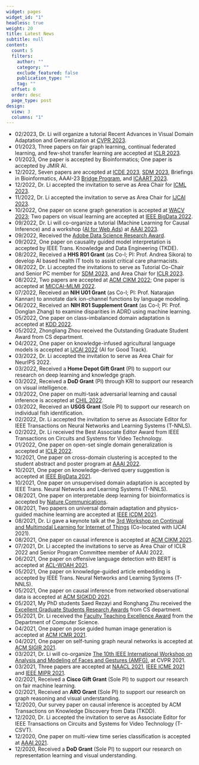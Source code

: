 ```yaml
---
widget: pages
widget_id: "1"
headless: true
weight: 20
title: Latest News
subtitle: null
content:
  count: 5
  filters:
    author: ""
    category: ""
    exclude_featured: false
    publication_type: ""
    tag: ""
  offset: 0
  order: desc
  page_type: post
design:
  view: 3
  columns: "1"
---
```

<ul class="">

<li>02/2023, Dr. Li will organize a tutorial Recent Advances in Visual Domain Adaptation and Generalization at <a href="<https://cvpr.thecvf.com/>" target="_blank">CVPR 2023</a>.</li>
<li>01/2023, Three papers on fair graph learning, continual federated learning, and few-shot transfer learning are accepted at <a href="<https://iclr.cc/Conferences/2023>" target="_blank">ICLR 2023</a>.</li>

<li>01/2023, One paper is accepted by Bioinformatics; One paper is accepted by JMIR AI.</li>

<li>12/2022, Seven papers are accepted at <a href="<https://icde2023.ics.uci.edu/>" target="_blank">ICDE 2023</a>, <a href="<https://www.siam.org/conferences/cm/conference/sdm23>" target="_blank">SDM 2023</a>, Briefings in Bioinformatics, AAAI-23 <a href="<https://www.continualcausality.org/>" target="_blank">Bridge Program</a>, and <a href="<https://icaart.scitevents.org/>" target="_blank">ICAART 2023</a>.</li>

<li>12/2022, Dr. Li accepted the invitation to serve as Area Chair for <a href="<https://icml.cc/Conferences/2023>" target="_blank">ICML 2023</a>.</li>
     <li>11/2022, Dr. Li accepted the invitation to serve as Area Chair for <a href="<https://ijcai-23.org/>" target="_blank">IJCAI 2023</a>.</li>
     <li>10/2022, One paper on scene graph generation is accepted at <a href="<https://wacv2023.thecvf.com/>" target="_blank">WACV 2023</a>; Two papers on visual learning are accepted at <a href="<https://bigdataieee.org/BigData2022/>" target="_blank">IEEE BigData 2022</a>.</li>
     <li>09/2022, Dr. Li will co-organize a tutorial (Machine Learning for Causal Inference) and a workshop (<a href="<https://ai4webads2023.github.io/>" target="_blank">AI for Web Ads</a>) at <a href="<https://aaai.org/Conferences/AAAI-23/>" target="_blank">AAAI 2023</a>.</li>
     <li>09/2022, Received the <a href="<https://research.adobe.com/data-science-research-awards/>" target="_blank">Adobe Data Science Research Award</a>.</li>
     <li>09/2022, One paper on causality guided model interpretation is accepted by IEEE Trans. Knowledge and Data Engineering (TKDE)</a>.</li>
     <li>08/2022, Received a <strong>HHS R01 Grant</strong> (as Co-I; PI: Prof. Andrea Sikora) to develop AI based health IT tools to assist critical care pharmacists</a>.</li>
     <li>08/2022, Dr. Li accepted the invitations to serve as Tutorial Co-Chair and Senior PC member for <a href="<https://www.siam.org/conferences/cm/conference/sdm23>" target="_blank">SDM 2023</a>, and Area Chair for <a href="<https://iclr.cc/>" target="_blank">ICLR 2023</a>.</li>
     <li>08/2022, Two papers are accepted at <a href="<https://www.cikm2022.org/>" target="_blank">ACM CIKM 2022</a>; One paper is accepted at <a href="<https://sites.google.com/view/mlmi2022/>" target="_blank">MICCAI-MLMI 2022</a>.</li>
     <li>07/2022, Received an <strong>NIH U01 Grant</strong> (as Co-I; PI: Prof. Natarajan Kannan) to annotate dark ion-channel functions by language modeling</a>.</li>
     <li>06/2022, Received an <strong>NIH R01 Supplement Grant</strong> (as Co-I; PI: Prof. Donglan Zhang) to examine disparities in ADRD using machine learning</a>.</li>
     <li>05/2022, One paper on class-imbalanced domain adaptation is accepted at <a href="<https://kdd.org/kdd2022/>" target="_blank">KDD 2022</a>.</li>
     <li>05/2022, Zhongliang Zhou received the Outstanding Graduate Student Award</a> from CS department</a>.</li>
     <li>04/2022, One paper on knowledge-infused agricultural language models is accepted at <a href="<https://ijcai-22.org/>" target="_blank">IJCAI 2022</a> (AI for Good Track)</a>.</li>
     <li>03/2022, Dr. Li accepted the invitation to serve as Area Chair for NeurIPS 2022</a>.</li>
     <li>03/2022, Received a <strong>Home Depot Gift Grant</strong> (PI) to support our research on deep learning and knowledge graph</a>.</li>
     <li>03/2022, Received a <strong>DoD Grant</strong> (PI) through KRI to support our research on visual intelligence</a>.</li>
     <li>03/2022, One paper on multi-task adversarial learning and causal inference is accepted at <a href="<https://www.chilconference.org/>" target="_blank">CHIL 2022</a>.</li>
     <li>03/2022, Received an <strong>USGS Grant</strong> (Sole PI) to support our research on individual fish identification</a>.</li>
     <li>02/2022, Dr. Li accepted the invitation to serve as Associate Editor for IEEE Transactions on Neural Networks and Learning Systems (T-NNLS)</a>.</li>
     <li>02/2022, Dr. Li received the Best Associate Editor Award from IEEE Transactions on Circuits and Systems for Video Technology</a>.</li> 
   <li>01/2022, One paper on open-set single domain generalization is accepted at <a href=".<https://iclr.cc/>" target="_blank">ICLR 2022</a>.</li> 
   <li>10/2021, One paper on cross-domain clustering is accepted to the student abstract and poster program at <a href="https://aaai.org/Conferences/AAAI-22/" target="_blank">AAAI 2022</a>.</li> 
    <li>10/2021, One paper on knowledge-derived query suggestion is accepted at <a href="https://bigdataieee.org/BigData2021/" target="_blank">IEEE BigData 2021</a>.</li>   
    <li>10/2021, One paper on unsupervised domain adaptation is accepted by IEEE Trans. Neural Networks and Learning Systems (T-NNLS).</li>    
    <li>08/2021, One paper on interpretable deep learning for bioinformatics is accepted by <a href="https://www.nature.com/articles/s41467-021-25975-9"target="_blank">Nature Communications</a>.</li>
    <li>08/2021, Two papers on universal domain adaptation and physics-guided machine learning are accepted at <a href="https://icdm2021.auckland.ac.nz/" target="_blank">IEEE ICDM 2021</a>.</li>    
    <li>08/2021, Dr. Li gave a keynote talk at the <a href="https://cmliot2021.github.io/" target="_blank">3rd Workshop on Continual and Multimodal Learning for Internet of Things</a> (Co-located with IJCAI 2021).</li>
    <li>08/2021, One paper on causal inference is accepted at <a href="https://www.cikm2021.org/" target="_blank">ACM CIKM 2021</a>.</li>  
    <li>07/2021, Dr. Li  accepted the invitations to serve as Area Chair of ICLR 2022 and Senior Program Committee member of AAAI 2022.</li>   
    <li>06/2021, One paper on offensive language detection with BERT is accepted at <a href="https://www.workshopononlineabuse.com" target="_blank">ACL-WOAH 2021</a>.</li>  
    <li>05/2021, One paper on knowledge-guided article embedding is accepted by IEEE Trans. Neural Networks and Learning Systems (T-NNLS).</li>  
    <li>05/2021, One paper on causal inference from networked observational data is accepted at <a href="https://www.kdd.org/kdd2021/" target="_blank">ACM SIGKDD 2021</a>.</li>
    <li>05/2021, My PhD students Saed Rezayi and Ronghang Zhu received the <a href="https://www.cs.uga.edu/news/stories/2021/congratulations-2020-2021-cs-student-award-recipients" target="_blank">Excellent Graduate Students Research Awards</a> from CS department.</li>  
    <li>05/2021, Dr. Li  received the <a href="https://www.cs.uga.edu/news/stories/2021/congratulations-2020-2021-cs-department-award-recipients" target="_blank">Faculty Teaching Excellence Award</a> from the Department of Computer Science.</li>
    <li>04/2021, One paper on pose guided human image generation is accepted at <a href="http://icmr2021.org/" target="_blank">ACM ICMR 2021</a>.</li>  
    <li>04/2021, One paper on self-tuning graph neural networks is accepted at <a href="https://www.sigir.org/sigir2021/" target="_blank">ACM SIGIR 2021</a>.</li>  
    <li>03/2021, Dr. Li  will co-organize <a href="https://web.northeastern.edu/smilelab/amfg2021/" target="_blank">The 10th IEEE International Workshop on Analysis and Modeling of Faces and Gestures (AMFG)</a>, at CVPR 2021.</li> 
    <li>03/2021, Three papers are accepted at <a href="https://2021.naacl.org/" target="_blank">NAACL 2021</a>, <a href="https://2021.ieeeicme.org/" target="_blank">IEEE ICME 2021</a> and <a href="https://mipr2021.org/" target="_blank">IEEE MIPR 2021</a>.</li> 
    <li>02/2021, Received a <strong>Cisco Gift Grant</strong> (Sole PI) to support our research on fair machine learning.</li>   
    <li>02/2021, Received an <strong>ARO Grant</strong> (Sole PI) to support our research on graph reasoning and visual understanding.</li>  
    <li>12/2020, Our survey paper on causal inference is accepted by ACM Transactions on Knowledge Discovery from Data (TKDD).</li>  
    <li>12/2020, Dr. Li  accepted the invitation to serve as Associate Editor for IEEE Transactions on Circuits and Systems for Video Technology (T-CSVT).</li>   
    <li>12/2020, One paper on multi-view time series classification is accepted at <a href="https://ijcai20.org/" target="_blank">AAAI 2021</a>.</li>
    <li>12/2020, Received a <strong>DoD Grant</strong> (Sole PI) to support our research on representation learning and visual understanding.</li>   
</ul>